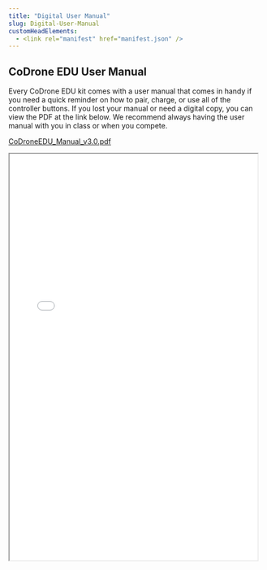 ```yaml
---
title: "Digital User Manual"
slug: Digital-User-Manual
customHeadElements:
  - <link rel="manifest" href="manifest.json" />
---
```


## CoDrone EDU User Manual

Every CoDrone EDU kit comes with a user manual that comes in handy if you need a quick reminder on how to pair, charge, or use all of the controller buttons. If you lost your manual or need a digital copy, you can view the PDF at the link below. We recommend always having the user manual with you in class or when you compete.

[CoDroneEDU_Manual_v3.0.pdf](/files/co-drone-edu-manual-v-3-0.pdf)

<iframe src="/files/co-drone-edu-manual-v-3-0.pdf#view=FitH&toolbar=0" width="97%" height="800px">
    This browser does not support PDF previews. Click [here](/files/co-drone-edu-manual-v-3-0.pdf) to download the PDF file.
</iframe>